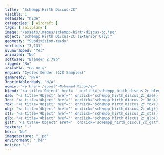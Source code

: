 ```yaml
---
title:  "Schempp Hirth Discus-2C"
visible: 1
metadate: "hide"
categories: [ Aircraft ]
tags: [ sailplane ]
image: "/assets/images/schempp-hirth-discus-2c.jpg"
object: "Schempp Hirth Discus-2C (Exterior Only)"
geometry: "Subdivision-ready"
vertices: "3,131"
uvunwrapped: "Yes"
animated: "No"
software: "Blender 2.79b"
rigged: "No"
scalable: "CG Only"
engine: "Cycles Render (128 Samples)"
gameready: "N/A"
3dprintableready: "N/A"
admin: "<a href='/about'>Mohamad Rido</a>"
blend: "<a title='Object' href='' onclick='schempp_hirth_discus_2c_blend()' >.zip 504.6 kB</a>"
dae: "<a title='Object' href='' onclick='schempp_hirth_discus_2c_dae()' >.zip 159.3 kB</a>"
3ds: "<a title='Object' href='' onclick='schempp_hirth_discus_2c_3ds()' >.zip 86.2 kB</a>"
fbx: "<a title='Object' href='' onclick='schempp_hirth_discus_2c_fbx()' >.zip 173.9 kB</a>"
obj: "<a title='Object' href='' onclick='schempp_hirth_discus_2c_obj()' >.zip 113.6 kB</a>"
stl: "<a title='Object' href='' onclick='schempp_hirth_discus_2c_stl()' >.zip 125.6 kB</a>"
glb: "<a title='Object' href='' onclick='schempp_hirth_discus_2c_glb()' >.zip 100.3 kB</a>"
gltf: "<a title='Object' href='' onclick='schempp_hirth_discus_2c_gltf()' >.zip 110.5 kB</a>"
texture: "-"
hdri: "No"
imagetexture: ".jpg"
environment: ".hdr"
notice: "-"
---
```

